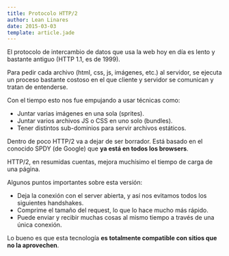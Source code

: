 ```yaml
---
title: Protocolo HTTP/2
author: Lean Linares
date: 2015-03-03
template: article.jade
---
```


El protocolo de intercambio de datos que usa la web hoy en día es lento y bastante antiguo (HTTP 1.1, es de 1999).

Para pedir cada archivo (html, css, js, imágenes, etc.) al servidor, se ejecuta un proceso bastante costoso en el que cliente y servidor se comunican y tratan de entenderse.

Con el tiempo esto nos fue empujando a usar técnicas como:

- Juntar varias imágenes en una sola (sprites).
- Juntar varios archivos JS o CSS en uno solo (bundles).
- Tener distintos sub-dominios para servir archivos estáticos.

Dentro de poco HTTP/2 va a dejar de ser borrador. Está basado en el conocido SPDY (de Google) que **ya está en todos los browsers**.

HTTP/2, en resumidas cuentas, mejora muchísimo el tiempo de carga de una página.

Algunos puntos importantes sobre esta versión:

- Deja la conexión con el server abierta, y así nos evitamos todos los siguientes handshakes.
- Comprime el tamaño del request, lo que lo hace mucho más rápido.
- Puede enviar y recibir muchas cosas al mismo tiempo a través de una única conexión.

Lo bueno es que esta tecnología **es totalmente compatible con sitios que no la aprovechen**.
